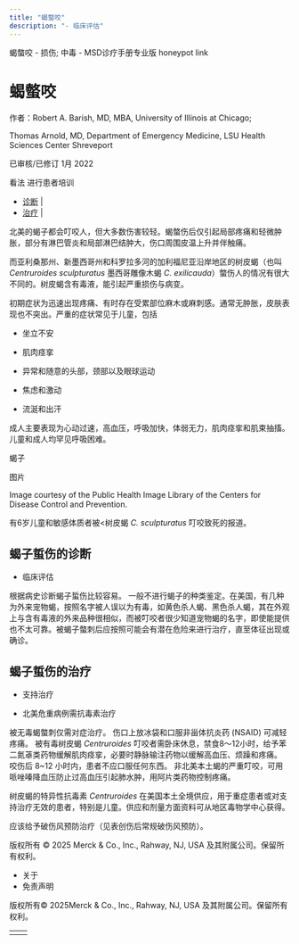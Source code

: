 ```yaml
---
title: "蝎螫咬"
description: "- 临床评估"
---
```


﻿蝎螫咬 \- 损伤; 中毒 \- MSD诊疗手册专业版 honeypot link

# 蝎螫咬

作者：Robert A. Barish, MD, MBA, University of Illinois at Chicago;

Thomas Arnold, MD, Department of Emergency Medicine, LSU Health Sciences Center Shreveport

已审核/已修订 1月 2022

看法 进行患者培训

- [诊断](#诊断_v1117341_zh) \|
- [治疗](#治疗_v1117348_zh) \|

北美的蝎子都会叮咬人，但大多数伤害较轻。蝎螫伤后仅引起局部疼痛和轻微肿胀，部分有淋巴管炎和局部淋巴结肿大，伤口周围皮温上升并伴触痛。

而亚利桑那州、新墨西哥州和科罗拉多河的加利福尼亚沿岸地区的树皮蝎（也叫 _Centruroides sculpturatus_ 墨西哥雕像木蝎 _C. exilicauda_）螫伤人的情况有很大不同的。树皮蝎含有毒液，能引起严重损伤与病变。

初期症状为迅速出现疼痛、有时存在受累部位麻木或麻刺感。通常无肿胀，皮肤表现也不突出。严重的症状常见于儿童，包括

- 坐立不安

- 肌肉痉挛

- 异常和随意的头部，颈部以及眼球运动

- 焦虑和激动

- 流涎和出汗


成人主要表现为心动过速，高血压，呼吸加快，体弱无力，肌肉痉挛和肌束抽搐。儿童和成人均罕见呼吸困难。

蝎子



图片

Image courtesy of the Public Health Image Library of the Centers for Disease Control and Prevention.

有6岁儿童和敏感体质者被<树皮蝎 _C. sculpturatus_ 叮咬致死的报道。

## 蝎子蜇伤的诊断

- 临床评估


根据病史诊断蝎子蜇伤比较容易。 一般不进行蝎子的种类鉴定。在美国，有几种为外来宠物蝎，按照名字被人误以为有毒，如黄色杀人蝎、黑色杀人蝎，其在外观上与含有毒液的外来品种很相似，而被叮咬者很少知道宠物蝎的名字，即使能提供也不太可靠。被蝎子螫刺后应按照可能会有潜在危险来进行治疗，直至体征出现或确诊。

## 蝎子蜇伤的治疗

- 支持治疗

- 北美危重病例需抗毒素治疗


被无毒蝎螫刺仅需对症治疗。 伤口上放冰袋和口服非甾体抗炎药 (NSAID) 可减轻疼痛。 被有毒树皮蝎 _Centruroides_ 叮咬者需卧床休息，禁食8～12小时，给予苯二氮䓬类药物缓解肌肉痉挛，必要时静脉输注药物以缓解高血压、烦躁和疼痛。 咬伤后 8~12 小时内，患者不应口服任何东西。 非北美本土蝎的严重叮咬，可用哌唑嗪降血压防止过高血压引起肺水肿，用阿片类药物控制疼痛。

树皮蝎的特异性抗毒素 _Centruroides_ 在美国本土全境供应，用于重症患者或对支持治疗无效的患者，特别是儿童。供应和剂量方面资料可从地区毒物学中心获得。

应该给予破伤风预防治疗（见表创伤后常规破伤风预防）。



版权所有 © 2025
Merck & Co., Inc., Rahway, NJ, USA 及其附属公司。保留所有权利。

- 关于
- 免责声明

版权所有© 2025Merck & Co., Inc., Rahway, NJ, USA 及其附属公司。保留所有权利。

|     |     |
| --- | --- |
|  |  |